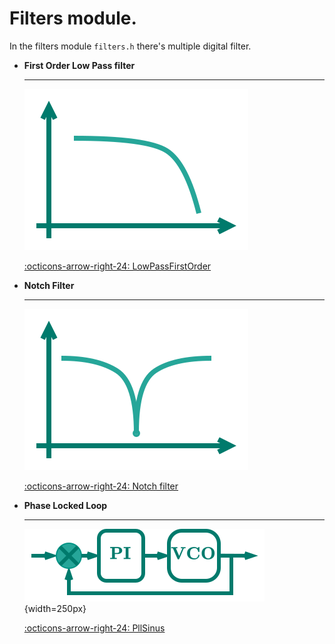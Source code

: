 # Filters module.

In the filters module `filters.h` there's multiple digital filter.

<div class="grid cards" markdown>

-   __First Order Low Pass filter__

    ---

    ![](images/lpf_icon.svg)

    [:octicons-arrow-right-24: LowPassFirstOrder](../docs/use-firstorder.md)

-   __Notch Filter__

    ---

    ![](images/notch_icon.svg) 

    [:octicons-arrow-right-24: Notch filter](../docs/use-notchfilter.md)

-   __Phase Locked Loop__

    ---

    ![](images/pll_icon.svg){width=250px}

    [:octicons-arrow-right-24: PllSinus](../docs/use-pll.md)

</div>

